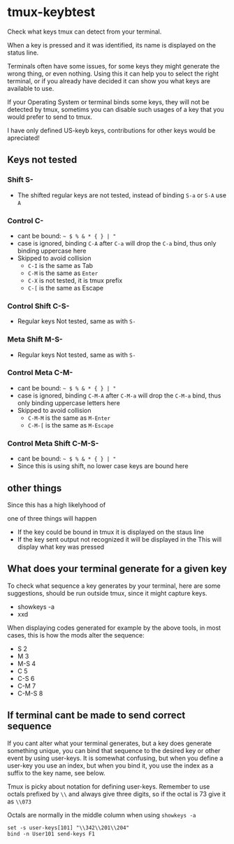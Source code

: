 # tmux-keybtest

Check what keys tmux can detect from your terminal.

When a key is pressed and it was identified, its name is displayed on the
status line.

Terminals often have some issues, for some keys they might generate the
wrong thing, or even nothing. Using this it can help you to select the
right terminal, or if you already have decided it can show you what keys
are available to use.

If your Operating System or terminal binds some keys, they will not be detected by tmux,
sometims you can disable such usages of a key that you would
prefer to send to tmux.

 I have only defined US-keyb keys, contributions for other keys
 would be apreciated!

## Keys not tested

### Shift S-

- The shifted regular keys are not tested, instead of binding `S-a` or `S-A`
use `A`

### Control C-

- cant be bound: `~ $ % & * { } | "`
- case is ignored, binding `C-A` after `C-a` will drop the `C-a` bind,
thus only binding uppercase here
- Skipped to avoid collision
  - `C-I` is the same as Tab
  - `C-M` is the same as `Enter`
  - `C-X` is not tested, it is tmux prefix
  - `C-[` is the same as Escape

### Control Shift C-S-

- Regular keys Not tested, same as with `S-`

### Meta Shift  M-S-

- Regular keys Not tested, same as with `S-`

### Control Meta  C-M-

- cant be bound: `~ $ % & * { } | "`
- case is ignored, binding `C-M-A` after `C-M-a` will drop the `C-M-a` bind,
thus only binding uppercase letters here
- Skipped to avoid collision
  - `C-M-M` is the same as `M-Enter`
  - `C-M-[` is the same as `M-Escape`

### Control Meta Shift  C-M-S-

- cant be bound: `~ $ % & * { } | "`
- Since this is using shift, no lower case keys are bound here

## other things

Since this has a high likelyhood of

one of three things will happen

- If the key could be bound in tmux it is displayed on the staus line
- If the key sent output not recognized it will be displayed in the
This will display what key was pressed

## What does your terminal generate for a given key

 To check what sequence a key generates by your terminal, here are some
 suggestions, should be run outside tmux, since it might capture keys.

- showkeys -a
- xxd

 When displaying codes generated for example by the above tools,
 in most cases, this is how the mods alter the sequence:

- S       2
- M       3
- M-S     4
- C       5
- C-S     6
- C-M     7
- C-M-S   8

## If terminal cant be made to send correct sequence

 If you cant alter what your terminal generates, but a key does generate
 something unique, you can bind that sequence to the desired key or other event
 by using user-keys. It is somewhat confusing, but when you define a user-key
 you use an index, but when you bind it, you use the index as a suffix
 to the key name, see below.

 Tmux is picky about notation for defining user-keys.
 Remember to use octals prefixed by `\\` and always give three digits,
 so if the octal is 73 give it as `\\073`

 Octals are normally in the middle column when using `showkeys -a`

```tmux
set -s user-keys[101] "\\342\\201\\204"
bind -n User101 send-keys F1
```
